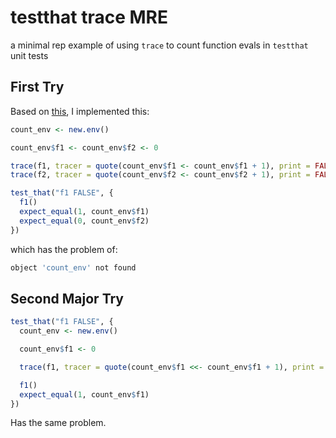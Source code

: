 # testthat trace MRE

a minimal rep example of using `trace` to count function evals in `testthat` unit tests

## First Try

Based on [this](https://gist.github.com/rmflight/20f10db5c27b3623c321), I
implemented this:

```r
count_env <- new.env()

count_env$f1 <- count_env$f2 <- 0

trace(f1, tracer = quote(count_env$f1 <- count_env$f1 + 1), print = FALSE)
trace(f2, tracer = quote(count_env$f2 <- count_env$f2 + 1), print = FALSE)

test_that("f1 FALSE", {
  f1()
  expect_equal(1, count_env$f1)
  expect_equal(0, count_env$f2)
})
```

which has the problem of:

```r
object 'count_env' not found
```

## Second Major Try

```r
test_that("f1 FALSE", {
  count_env <- new.env()

  count_env$f1 <- 0

  trace(f1, tracer = quote(count_env$f1 <<- count_env$f1 + 1), print = FALSE)

  f1()
  expect_equal(1, count_env$f1)
})
```

Has the same problem.
